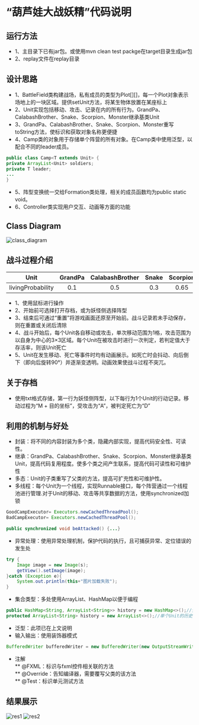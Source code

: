 # “葫芦娃大战妖精”代码说明

## 运行方法
* 1、主目录下已有jar包。或使用mvn clean test packge在target目录生成jar包
* 2、replay文件在replay目录

## 设计思路
* 1、BattleField类构建战场，私有成员的类型为Plot[][]，每一个Plot对象表示场地上的一块区域。提供setUnit方法，将某生物体放置在某座标上<br>
* 2、Unit实现包括移动、攻击、记录在内的所有行为。GrandPa、CalabashBrother、Snake、Scorpion、Monster继承基类Unit<br>
* 3、GrandPa、CalabashBrother、Snake、Scorpion、Monster重写toString方法，使标识和获取对象名称更便捷<br>
* 4、Camp类的对象用于存储单个阵营的所有对象。在Camp类中使用泛型，以配合不同的leader成员。
```Java
public class Camp<T extends Unit> {
private ArrayList<Unit> soldiers;
private T leader;
...
}
```
* 5、阵型变换统一交给Formation类处理，相关的成员函数均为public static void。<br>
* 6、Controller类实现用户交互、动画等方面的功能

## Class Diagram
![class_diagram](https://github.com/XYm1998/Java2019_FinalLab/tree/master/readme_picture/Class_Diagram.png)

## 战斗过程介绍

|Unit|GrandPa|CalabashBrother|Snake|Scorpion|Monster|
|:-----:|:-----:|:-----:|:-----:|:-----:|:-----:|
|livingProbability|0.1|0.5|0.3|0.65|0.65|
* 1、使用鼠标进行操作<br>
* 2、开始前可选择打开存档，或为妖怪侧选择阵型<br>
* 3、结束后可通过“重置”将游戏画面还原至开始前。战斗记录若未手动保存，则在重置或关闭后清除<br>
* 4、战斗开始后，每个Unit各自移动或攻击，单次移动范围为1格，攻击范围为以自身为中心的3×3区域。每个Unit在被攻击时进行一次判定，若判定值大于存活率，则该Unit死亡<br>
* 5、Unit在发生移动、死亡等事件时均有动画展示。如死亡时会抖动、向后倒下（即向后旋转90°）并逐渐变透明。动画效果使战斗过程不突兀。

## 关于存档
* 使用txt格式存储，第一行为妖怪侧阵型，以下每行为1个Unit的行动记录。移动过程为“M + 目的坐标”，受攻击为“A”，被判定死亡为“D”

## 利用的机制与好处
* 封装：将不同的内容封装为多个类，隐藏内部实现，提高代码安全性、可读性。<br>
* 继承：GrandPa、CalabashBrother、Snake、Scorpion、Monster继承基类Unit，提高代码复用程度。使多个类之间产生联系，提高代码可读性和可维护性<br>
* 多态：Unit的子类重写了父类的方法，提高可扩充性和可维护性。<br>
* 多线程：每个Unit为一个线程，实现Runnable接口，每个阵营通过一个线程池进行管理.对于Unit的移动、攻击等共享数据的方法，使用synchronized加锁
```Java
GoodCampExecutor= Executors.newCachedThreadPool();
BadCampExecutor= Executors.newCachedThreadPool();
	
public synchronized void beAttacked() {...}
```
* 异常处理：使用异常处理机制，保护代码的执行，且可捕获异常、定位错误的发生处
```Java
try {
    Image image = new Image(s);
    getView().setImage(image);
}catch (Exception e){
    System.out.println(this+"图片加载失败");
}
```
* 集合类型：多处使用ArrayList、HashMap以便于编程
```Java
public HashMap<String, ArrayList<String>> history = new HashMap<>();//全部Unit的历史记录
protected ArrayList<String> history = new ArrayList<>();//单个Unit的历史记录
```
* 泛型：此项已在上文说明<br>
* 输入输出：使用装饰器模式
```Java
BufferedWriter bufferedWriter = new BufferedWriter(new OutputStreamWriter(new FileOutputStream(file), "gbk"));//由于存档带有中文，故使用gbk编码
```
* 注解<br>
** @FXML：标识与fxml控件相关联的方法<br>
** @Override：告知编译器，需要覆写父类的该方法<br>
** @Test：标识单元测试方法

## 结果展示
![res1](https://github.com/XYm1998/Java2019_FinalLab/tree/master/readme_picture/init.png)
![res2](https://github.com/XYm1998/Java2019_FinalLab/tree/master/readme_picture/res_win.png)